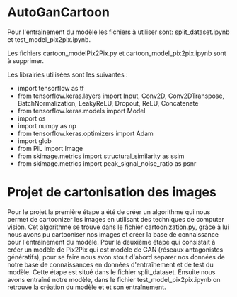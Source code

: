 # AutoGanCartoon
Pour l'entraînement du modèle les fichiers à utiliser sont: split_dataset.ipynb et test_model_pix2pix.ipynb.

Les fichiers cartoon_modelPix2Pix.py et cartoon_model_pix2pix.ipynb sont à supprimer.

Les librairies utilisées sont les suivantes :
- import tensorflow as tf
- from tensorflow.keras.layers import Input, Conv2D, Conv2DTranspose, BatchNormalization, LeakyReLU, Dropout, ReLU, Concatenate
- from tensorflow.keras.models import Model
- import os
- import numpy as np
- from tensorflow.keras.optimizers import Adam
- import glob
- from PIL import Image
- from skimage.metrics import structural_similarity as ssim
- from skimage.metrics import peak_signal_noise_ratio as psnr

# Projet de cartonisation des images 
Pour le projet la première étape a été de créer un algorithme qui nous permet de cartoonizer les images en utilisant des techniques de computer vision. Cet algorithme se trouve dans le fichier cartoonization.py, grâce à lui nous avons pu cartooniser nos images et créer la base de connaissance pour l'entraînement du modèle. Pour la deuxième étape qui consistait à créer un modèle de Pix2Pix qui est modèle de GAN (réseaux antagonistes génératifs), pour se faire nous avon stout d'abord separer nos données de notre base de connaissances en données d'entraînement et de test du modèle. Cette étape est situé dans le fichier split_dataset. Ensuite nous avons entraîné notre modèle, dans le fichier test_model_pix2pix.ipynb on retrouve la création du modèle et et son entraînement.
